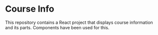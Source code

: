 # Course Info

This repository contains a React project that displays course information and its parts. Components have been used for this.